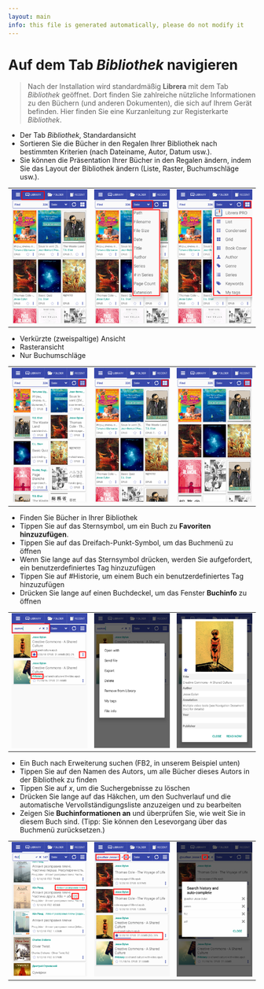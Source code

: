 ```yaml
---
layout: main
info: this file is generated automatically, please do not modify it
---
```


# Auf dem Tab _Bibliothek_ navigieren

> Nach der Installation wird standardmäßig **Librera** mit dem Tab _Bibliothek_ geöffnet. Dort finden Sie zahlreiche nützliche Informationen zu den Büchern (und anderen Dokumenten), die sich auf Ihrem Gerät befinden. Hier finden Sie eine Kurzanleitung zur Registerkarte _Bibliothek_.

* Der Tab _Bibliothek_, Standardansicht
* Sortieren Sie die Bücher in den Regalen Ihrer Bibliothek nach bestimmten Kriterien (nach Dateiname, Autor, Datum usw.).
* Sie können die Präsentation Ihrer Bücher in den Regalen ändern, indem Sie das Layout der Bibliothek ändern (Liste, Raster, Buchumschläge usw.).

||||
|-|-|-|
|![](1.png)|![](2.png)|![](3.png)|

* Verkürzte (zweispaltige) Ansicht
* Rasteransicht
* Nur Buchumschläge

||||
|-|-|-|
|![](4.png)|![](5.png)|![](6.png)|

* Finden Sie Bücher in Ihrer Bibliothek
* Tippen Sie auf das Sternsymbol, um ein Buch zu **Favoriten hinzuzufügen**.
* Tippen Sie auf das Dreifach-Punkt-Symbol, um das Buchmenü zu öffnen
* Wenn Sie lange auf das Sternsymbol drücken, werden Sie aufgefordert, ein benutzerdefiniertes Tag hinzuzufügen
* Tippen Sie auf #Historie, um einem Buch ein benutzerdefiniertes Tag hinzuzufügen
* Drücken Sie lange auf einen Buchdeckel, um das Fenster **Buchinfo** zu öffnen

||||
|-|-|-|
|![](7.png)|![](8.png)|![](9.png)|

* Ein Buch nach Erweiterung suchen (FB2, in unserem Beispiel unten)
* Tippen Sie auf den Namen des Autors, um alle Bücher dieses Autors in der Bibliothek zu finden
* Tippen Sie auf _x_, um die Suchergebnisse zu löschen
* Drücken Sie lange auf das Häkchen, um den Suchverlauf und die automatische Vervollständigungsliste anzuzeigen und zu bearbeiten
* Zeigen Sie **Buchinformationen an** und überprüfen Sie, wie weit Sie in diesem Buch sind. (Tipp: Sie können den Lesevorgang über das Buchmenü zurücksetzen.)

||||
|-|-|-|
|![](10.png)|![](11.png)|![](12.png)|
